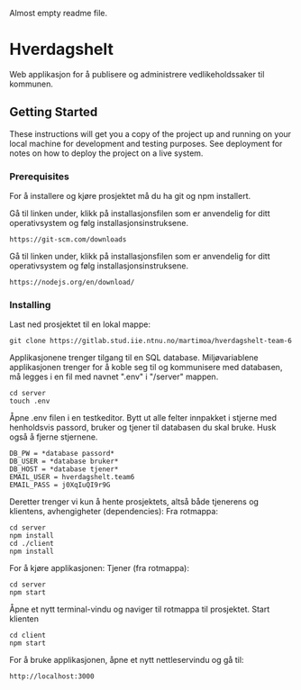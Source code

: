 Almost empty readme file.

# Hverdagshelt

Web applikasjon for å publisere og administrere vedlikeholdssaker til kommunen. 

## Getting Started

These instructions will get you a copy of the project up and running on your local machine for development and testing purposes. See deployment for notes on how to deploy the project on a live system.

### Prerequisites

For å installere og kjøre prosjektet må du ha git og npm installert. 

Gå til linken under, klikk på installasjonsfilen som er anvendelig for ditt operativsystem og følg installasjonsinstruksene.
```
https://git-scm.com/downloads
```

Gå til linken under, klikk på installasjonsfilen som er anvendelig for ditt operativsystem og følg installasjonsinstruksene.

```
https://nodejs.org/en/download/
```


### Installing

Last ned prosjektet til en lokal mappe:
```
git clone https://gitlab.stud.iie.ntnu.no/martimoa/hverdagshelt-team-6
```

Applikasjonene trenger tilgang til en SQL database. 
Miljøvariablene applikasjonen trenger for å koble seg til og kommunisere med databasen, må legges i en fil med navnet ".env" i "/server" mappen.

```
cd server
touch .env
```

Åpne .env filen i en testkeditor.
Bytt ut alle felter innpakket i stjerne med henholdsvis passord, bruker og tjener til databasen du skal bruke. 
Husk også å fjerne stjernene.
```
DB_PW = *database passord*
DB_USER = *database bruker*
DB_HOST = *database tjener*
EMAIL_USER = hverdagshelt.team6
EMAIL_PASS = j0XqIuQI9r9G
```

Deretter trenger vi kun å hente prosjektets, altså både tjenerens og klientens, avhengigheter (dependencies):
Fra rotmappa:
```
cd server
npm install
cd ./client
npm install
```

For å kjøre applikasjonen:
Tjener (fra rotmappa):

```
cd server
npm start
```
Åpne et nytt terminal-vindu og naviger til rotmappa til prosjektet.
Start klienten
```
cd client
npm start
```

For å bruke applikasjonen, åpne et nytt nettleservindu og gå til:
```
http://localhost:3000
```

